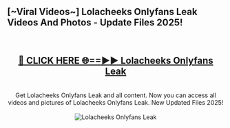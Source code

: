 <h2>[~Viral Videos~] Lolacheeks Onlyfans Leak Videos And Photos - Update Files 2025!</h2>
<br>
<div align="center">
<h2><a href="https://top-ai-tools.click/QrbHav" rel="nofollow">🔴 CLICK HERE 🌐==►► Lolacheeks Onlyfans Leak</a></h2>
<br>
Get Lolacheeks Onlyfans Leak and all content. Now you can access all videos and pictures of Lolacheeks Onlyfans Leak. New Updated Files 2025!
<br>
<br>
<a href="https://top-ai-tools.click/QrbHav" rel="nofollow" data-target="animated-image.originalLink"><img src="https://i.ibb.co.com/WyWwxjT/player-gif2.gif" alt="Lolacheeks Onlyfans Leak" style="max-width: 100%; display: inline-block;" data-target="animated-image.originalImage"></a>
</div>
<br>